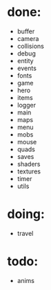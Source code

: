 
# done:
- buffer
- camera
- collisions
- debug
- entity
- events
- fonts
- game
- hero
- items
- logger
- main
- maps
- menu
- mobs
- mouse
- quads 
- saves
- shaders
- textures
- timer
- utils

# doing:
- travel

# todo:
- anims
